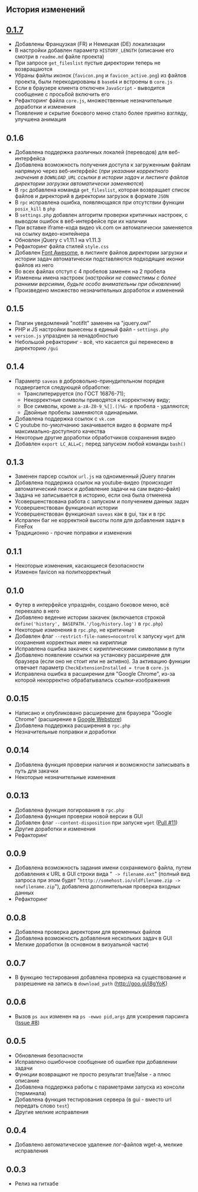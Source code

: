 ## История изменений


[0.1.7](https://github.com/tarampampam/wget-gui-light/commit/69349ffa2802b8fc93d771f80a2dd0aa5dd4e686)
----------
* Добавлены Французкая (FR) и Немецкая (DE) локализации
* В настройки добавлен параметр `HISTORY_LENGTH` (описание его смотри в `readme.md` файле проекта)
* При запросе `get_fileslist` пустые директории теперь не возвращаются
* Убраны файлы иконок (`favicon.png` и `favicon_active.png`) из файлов проекта, были перекодированы в `base64` и встроены в `core.js`
* Если в браузере клиента отключен `JavaScript` - выводится сообщение с просьбой включить его
* Рефакторинг файла `core.js`, множественные незначительные доработки и изменения
* Появление и скрытие бокового меню стало более приятно взгляду, улучшена анимация

0.1.6
----------
 * Добавлена поддержка различных локалей (переводов) для веб-интерфейса
 * Добавлена возможность получения доступа к загруженным файлам напрямую через веб-интерфейс (*при указании корректного значения в `DOWNLOAD_URL` ссылки в истории задач и листинге файлов директории загрузки автоматически заменяются*)
 * В `rpc` добавлена команда `get_fileslist`, которая возвращает список файлов и директорий в директории загрузок в формате `JSON`
 * В `rpc` исправлена ошибка, появляющаяся при отсутствии функции `posix_kill` в `php`
 * В `settings.php` добавлен алгоритм проверки критичных настроек, с выводом ошибок в веб-интерфейсе при их наличии
 * При вставке iframe-кода видео vk.com он автоматически заменяется на ссылку видео-контейнера
 * Обновлен jQuery с v1.11.1 на v1.11.3
 * Рефакторинг файла стилей `style.css`
 * Добавлен [Font Awesome](http://fortawesome.github.io/Font-Awesome/), в листинге файлов директории загрузки и истории задач автоматически подставляются подходящие иконки файлов из него
 * Во всех файлах отступ с 4 пробелов заменен на 2 пробела
 * Изменены имена настроек (*настройки не совместимы с более ранними версиями, будьте особо внимательны при обновлении*)
 * Произведено множество незначительных доработок и изменений

0.1.5
----------
 * Плагин уведомлений "notifIt" заменен на "jquery.owl"
 * PHP и JS настройки вынесены в единый файл - `settings.php`
 * `version.js` упразднен за ненадобностью
 * Небольшой рефакторинг - всё, что касается gui перенесено в директорию `/gui`

0.1.4
----------
 * Параметр `saveas` в добровольно-принудительном порядке подвергается следующей обработке:
   - Транслитерируется (по ГОСТ 16876-71);
   - Некорректные символы приводятся к корректному виду;
   - Все символы, кроме  `a-zA-Z0-9_%[].()%&-` и пробела - удаляются;
   - Двойные пробелы заменяются одинарными.
 * Добавлена поддержка ссылок с `vk.com`
 * С youtube по-умолчанию закачивается видео в формате mp4 максимально-доступного качества
 * Некоторые другие доработки обработчиков сохранения видео
 * Добавлен `export LC_ALL=C;` перед запуском любой команды `bash()`

0.1.3
----------
 * Заменен парсер ссылок `url.js` на одноименный jQuery плагин
 * Добавлена поддержка ссылок на youtube-видео (происходит автоматический поиск и добавление задачи на сам видео-файл)
 * Задача не записывается в историю, если она была отменена
 * Усовершенствована работа с запуском и получением данных задач
 * Усовершенствован функционал истории
 * Усовершенствован функционал `saveas` как в gui, так и в rpc
 * Испрален баг не корректной высоты поля для добавления задач в FireFox
 * Традиционно - прочие поправки и изменения

0.1.1
----------
 * Некоторые изменения, касающиеся безопасности
 * Изменен favicon на политкорректный

0.1.0
----------
 * Футер в интерфейсе упразднён, создано боковое меню, всё переехало в него
 * Добавлено ведение истории закачек (включается строкой `define('history', BASEPATH.'/log/history.log')` в `rpc.php`)
 * Некоторые изменения в `rpc.php`, не критичные
 * Добавлен флаг `--restrict-file-names=nocontrol` к запуску `wget` для сохранения корректных имен на кириллице
 * Исправлена ошибка закачек с кириллическими символами в пути
 * Добавлено появление ссылки на установку расширение для браузера (если оно не стоит или не активно). За активацию функции отвечает параметр `CheckExtensionInstalled = true` в `core.js`
 * Исправлена ошибка в расширении для "Google Chrome", из-за которой некорректно обрабатывались ссылки-изображения

0.0.15
----------
 * Написано и опубликовано расширение для браузера "Google Chrome" (расширение в [Google Webstore])
 * Добавлена поддержка расширения в `rpc.php`
 * Незначительные поправки и доработки

0.0.14
----------

 * Добавлена функция проверки наличия и возможности записывать в путь для закачки
 * Некоторые незначительные изменения

0.0.13
----------

 * Добавлена функция логирования в `rpc.php`
 * Добавлена функция проверки новой версии в GUI
 * Добавлен флаг `--content-disposition` при запуске `wget` ([Pull #11])
 * Другие доработки и изменения
 * Рефакторинг

0.0.9
----------

 * Добавлена возможность задания имени сохраняемого файла, путем добавления к URL в GUI строки вида "` -> filename.ext`" (полный вид запроса при этом будет "`htttp://somehost.io/oldfilename.zip -> newfilename.zip`"), добавлена  дополнительная проверка входных данных
 * Рефакторинг

0.0.8
----------

 * Добавлена проверка директории для временных файлов
 * Добавлена возможность добавления нескольких задач в GUI
 * Мелкие доработки (в основном в визуальной части)

0.0.7
----------

 * В функцию тестирования добавлена проверка на существование и разрешение на запись в `download_path` (http://goo.gl/I8gYoK)

0.0.6
----------

 * Вызов `ps aux` изменен на `ps -ewwo pid,args` для ускорения парсинга ([Issue #8])

0.0.5
----------

 * Обновления безопасности
 * Исправлено ошибочное сообщение об ошибке при добавлении задачи
 * Функции возвращают не просто результат true|false - а плюс описание
 * Добавлена поддержка работы с параметрами запуска из консоли (терминала)
 * Добавлена функция тестирования сервера (в gui - вместо url передать слово `test`)
 * Другие мелкие исправления

0.0.4
----------

 * Добавлено автоматическое удаление лог-файлов wget-а, мелкие исправления

0.0.3
----------

 * Релиз на гитхабе

[Google Webstore]:https://chrome.google.com/webstore/detail/wget-gui-light/dbcjcjjjijkgihaddcmppppjohbpcail
[Pull #11]:https://github.com/tarampampam/wget-gui-light/pull/11
[Issue #8]:https://github.com/tarampampam/wget-gui-light/issues/8
[tarampampam]:https://github.com/tarampampam
